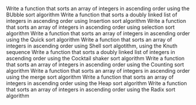 Write a function that sorts an array of integers in ascending order using the BUbble sort algorithm
Write a function that sorts a doubly linked list of integers in ascending order using Insertion sort algorithm
Write a function that sorts an array of integers in ascending order using selection sort algorithm
Write a function that sorts an array of integers in ascending order using the Quick sort algorithm
Write a function that sorts an array of integers in ascending order using Shell sort algotithm, using the Knuth sequence
Write a function that sorts a doubly linked list of integers in ascending order using the Cocktail shaker sort algorithm
Write a function that sorts an array of integers in ascending order using the Counting sort algorithm
Write a function that sorts an array of integers in ascending order using the merge sort algorithm
Write a function that sorts an array of integers in ascending order using the Heap sort algorithm
Write a function that sorts an array of integers in ascending order using the Radix sort algorithm
